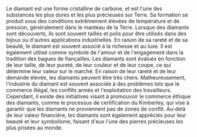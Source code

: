 Le diamant est une forme cristalline de carbone, et est l'une des substances les plus dures et les plus précieuses sur Terre. Sa formation se produit sous des conditions extrêmement élevées de température et de pression, généralement dans le manteau de la Terre. Lorsque des diamants sont découverts, ils sont souvent taillés et polis pour être utilisés dans des bijoux ou d'autres applications industrielles. En raison de sa rareté et de sa beauté, le diamant est souvent associé à la richesse et au luxe. Il est également utilisé comme symbole de l'amour et de l'engagement dans la tradition des bagues de fiançailles. Les diamants sont évalués en fonction de leur taille, de leur pureté, de leur couleur et de leur coupe, ce qui détermine leur valeur sur le marché. En raison de leur rareté et de leur demande élevée, les diamants peuvent être très chers. Malheureusement, l'industrie du diamant est souvent associée à des problèmes tels que le commerce illégal, les conflits armés et l'exploitation des travailleurs. Cependant, il existe des initiatives visant à promouvoir le commerce éthique des diamants, comme le processus de certification du Kimberley, qui vise à garantir que les diamants ne proviennent pas de zones de conflit. Au-delà de leur valeur financière, les diamants sont également appréciés pour leur beauté et leur symbolisme, faisant d'eux l'une des pierres précieuses les plus prisées au monde.